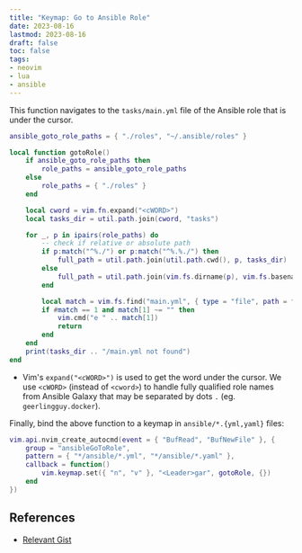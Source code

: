 ```yaml
---
title: "Keymap: Go to Ansible Role"
date: 2023-08-16
lastmod: 2023-08-16
draft: false
toc: false
tags:
- neovim
- lua
- ansible
---
```


This function navigates to the `tasks/main.yml` file of the Ansible role that is under the cursor.

```lua
ansible_goto_role_paths = { "./roles", "~/.ansible/roles" }

local function gotoRole()
	if ansible_goto_role_paths then
		role_paths = ansible_goto_role_paths
	else
		role_paths = { "./roles" }
	end

	local cword = vim.fn.expand("<cWORD>")
	local tasks_dir = util.path.join(cword, "tasks")

	for _, p in ipairs(role_paths) do
		-- check if relative or absolute path
		if p:match("^%./") or p:match("^%.%./") then
			full_path = util.path.join(util.path.cwd(), p, tasks_dir)
		else
			full_path = util.path.join(vim.fs.dirname(p), vim.fs.basename(p), tasks_dir)
		end

		local match = vim.fs.find("main.yml", { type = "file", path = full_path })
		if #match == 1 and match[1] ~= "" then
			vim.cmd("e " .. match[1])
			return
		end
	end
	print(tasks_dir .. "/main.yml not found")
end
```

- Vim's `expand("<cWORD>")` is used to get the word under the cursor. We use
  `<cWORD>` (instead of `<cword>`) to handle fully qualified role names from
  Ansible Galaxy that may be separated by dots `.` (eg. `geerlingguy.docker`).

Finally, bind the above function to a keymap in `ansible/*.{yml,yaml}` files:

```lua
vim.api.nvim_create_autocmd(event = { "BufRead", "BufNewFile" }, {
    group = "ansibleGoToRole",
    pattern = { "*/ansible/*.yml", "*/ansible/*.yaml" },
    callback = function()
        vim.keymap.set({ "n", "v" }, "<Leader>gar", gotoRole, {})
    end
})
```

## References
- [Relevant Gist](https://gist.github.com/mtyurt/3529a999af675a0aff00eb14ab1fdde3)
